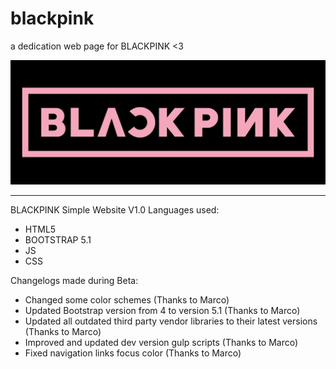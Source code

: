 # blackpink
a dedication web page for BLACKPINK &lt;3

![](assets/img/blackpinklogo.jpg)

-----------------
BLACKPINK Simple Website V1.0
Languages used:
- HTML5
- BOOTSTRAP 5.1
- JS
- CSS

Changelogs made during Beta:
- Changed some color schemes (Thanks to Marco)
- Updated Bootstrap version from 4 to version 5.1 (Thanks to Marco)
- Updated all outdated third party vendor libraries to their latest versions (Thanks to Marco)
- Improved and updated dev version gulp scripts (Thanks to Marco)
- Fixed navigation links focus color (Thanks to Marco)
